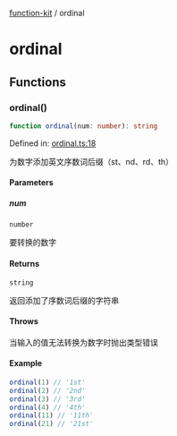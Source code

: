 [function-kit](index.md) / ordinal

# ordinal

## Functions

### ordinal()

```ts
function ordinal(num: number): string
```

Defined in: [ordinal.ts:18](https://github.com/Xaviw/function-kit/blob/84d58cf5bffabbabf64b9123683e107f26af04ae/src/ordinal.ts#L18)

为数字添加英文序数词后缀（st、nd、rd、th）

#### Parameters

##### num

`number`

要转换的数字

#### Returns

`string`

返回添加了序数词后缀的字符串

#### Throws

当输入的值无法转换为数字时抛出类型错误

#### Example

```ts
ordinal(1) // '1st'
ordinal(2) // '2nd'
ordinal(3) // '3rd'
ordinal(4) // '4th'
ordinal(11) // '11th'
ordinal(21) // '21st'
```
